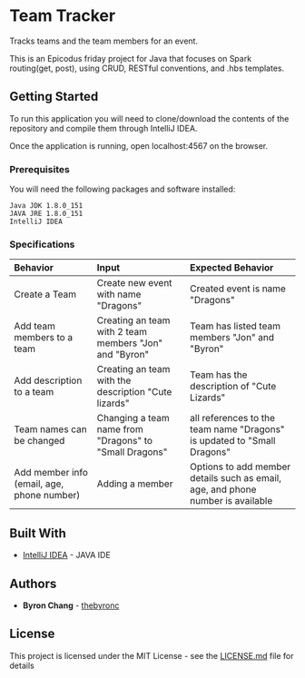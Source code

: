# Team Tracker

Tracks teams and the team members for an event.

This is an Epicodus friday project for Java that focuses on Spark routing(get, post), using CRUD, RESTful conventions, and .hbs templates.

## Getting Started

To run this application you will need to clone/download the contents of the repository and compile them through IntelliJ IDEA.

Once the application is running, open localhost:4567 on the browser.

### Prerequisites

You will need the following packages and software installed:

```
Java JDK 1.8.0_151
JAVA JRE 1.8.0_151
IntelliJ IDEA
```
### Specifications
| Behavior | Input | Expected Behavior |
| :------------- | :------------- | :------------- |
| Create a Team | Create new event with name "Dragons" | Created event is name "Dragons" |
| Add team members to a team | Creating an team with 2 team members "Jon" and "Byron" | Team has listed team members "Jon" and "Byron" |
| Add description to a team | Creating an team with the description "Cute lizards" | Team has the description of "Cute Lizards" |
| Team names can be changed | Changing a team name from "Dragons" to "Small Dragons" | all references to the team name "Dragons" is updated to "Small Dragons" |
| Add member info (email, age, phone number) | Adding a member | Options to add member details such as email, age, and phone number is available |

## Built With

* [IntelliJ IDEA](https://www.jetbrains.com/idea/) - JAVA IDE

## Authors

* **Byron Chang** - [thebyronc](https://github.com/thebyronc/)

## License

This project is licensed under the MIT License - see the [LICENSE.md](LICENSE.md) file for details
